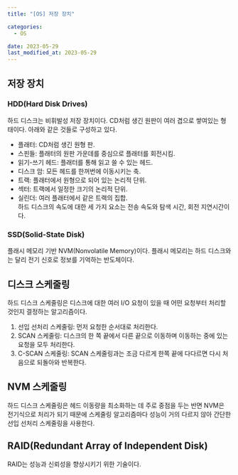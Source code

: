 ```yaml
---
title: "[OS] 저장 장치"

categories:
  - OS

date: 2023-05-29
last_modified_at: 2023-05-29
---
```


## 저장 장치

### HDD(Hard Disk Drives)  
하드 디스크는 비휘발성 저장 장치이다. CD처럼 생긴 원판이 여러 겹으로 쌓여있는 형태이다. 아래와 같은 것들로 구성하고 있다.  
+ 플래터: CD처럼 생긴 원형 판.
+ 스핀들: 플래터의 원판 가운데를 중심으로 플래터를 회전시킴.
+ 읽기-쓰기 헤드: 플래터를 통해 읽고 쓸 수 있는 헤드.
+ 디스크 암: 모든 헤드를 한꺼번에 이동시키는 축.
+ 트랙: 플래터에서 원형으로 되어 있는 논리적 단위.
+ 섹터: 트랙에서 일정한 크기의 논리적 단위.
+ 실린더: 여러 플래터에서 같은 트랙의 집합.  
하드 디스크의 속도에 대한 세 가지 요소는 전송 속도와 탐색 시간, 회전 지연시간이다.  

### SSD(Solid-State Disk)  
플래시 메모리 기반 NVM(Nonvolatile Memory)이다. 플래시 메모리는 하드 디스크와는 달리 전기 신호로 정보를 기억하는 반도체이다.  

## 디스크 스케줄링  
하드 디스크 스케줄링은 디스크에 대한 여러 I/O 요청이 있을 때 어떤 요청부터 처리할 것인지 결정하는 알고리즘이다.  
1. 선입 선처리 스케줄링: 먼저 요청한 순서대로 처리한다.
2. SCAN 스케줄링: 디스크의 한 쪽 끝에서 다른 끝으로 이동하며 이동하는 중에 있는 요청을 모두 처리한다.
3. C-SCAN 스케줄링: SCAN 스케줄링과는 조금 다르게 한쪽 끝에 다다르면 다시 처음으로 되돌아와 반복한다.  

## NVM 스케줄링  
하드 디스크 스케줄링은 헤드 이동량을 최소화하는 데 주로 중점을 두는 반면 NVM은 전기식으로 처리가 되기 때문에 스케줄링 알고리즘마다 성능이 거의 다르지 않아 간단한 선입 선처리 스케줄링을 사용한다.  

## RAID(Redundant Array of Independent Disk)  
RAID는 성능과 신뢰성을 향상시키기 위한 기술이다. 
